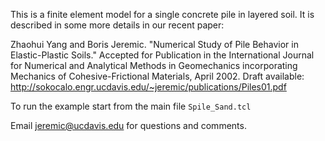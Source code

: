 
This is a finite element model for a single concrete pile in layered
soil. It is described in some more details in our recent paper:

Zhaohui Yang and Boris Jeremic.
"Numerical Study	of Pile	Behavior in Elastic-Plastic Soils."
Accepted for Publication in the	
  International	   Journal  for	 Numerical  and	 Analytical  Methods  in
Geomechanics incorporating Mechanics of	Cohesive-Frictional Materials,
April	2002.	 Draft available:
http://sokocalo.engr.ucdavis.edu/~jeremic/publications/Piles01.pdf

To run the example start from the main file `Spile_Sand.tcl`

Email jeremic@ucdavis.edu for questions and comments.


